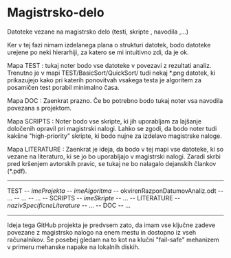 # Magistrsko-delo

Datoteke vezane na magistrsko delo (testi, skripte , navodila ,...)

Ker v tej fazi nimam izdelanega plana o strukturi datotek, bodo datoteke urejene po neki hierarhiji, za katero
se mi intuitivno zdi, da je ok.

Mapa TEST : tukaj noter bodo vse datoteke v povezavi z rezultati analiz.
Trenutno je v mapi TEST/BasicSort/QuickSort/ tudi nekaj *.png datotek, ki
prikazujejo kako pri katerih ponovitvah vsakega testa je algoritem za
posamičen test porabil minimalno časa.

Mapa DOC : Zaenkrat prazno. Če bo potrebno bodo tukaj noter vsa navodila 
povezana s projektom.

Mapa SCRIPTS : Noter bodo vse skripte, ki jih uporabljam za lajšanje določenih
opravil pri magistrski nalogi. Lahko se zgodi, da bodo noter tudi kakšne 
"high-priority" skripte, ki bodo nujne za izdelavo magistrske naloge.

Mapa LITERATURE : Zaenkrat je ideja, da bodo v tej mapi vse datoteke, ki
so vezane na literaturo, ki se jo bo uporabljajo v magistrski nalogi. Zaradi 
skrbi pred kršenjem avtorskih pravic, se tukaj ne bo nalagalo dejanskih 
člankov (*.pdf).

------------------------------------------------------------------------------
TEST
	-- _imeProjekta_
		-- _imeAlgoritma_
			-- okvirenRazponDatumovAnaliz.odt
			-- ...
		-- ...
	-- ...
-- SCRIPTS
	-- _imeSkripte_
	-- ...
-- LITERATURE
	-- _nazivSpecificneLiterature_
	-- ...
-- DOC
	-- ...

------------------------------------------------------------------------------

Ideja tega GitHub projekta je predvsem zato, da imam vse ključne zadeve 
povezane z magistrsko nalogo na enem mestu in dostopno iz vseh računalnikov.
Še posebej gledam na to kot na klučni "fail-safe" mehanizem v primeru mehanske
napake na lokalnih diskih.
